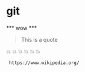 # git

*** wow *** 

> This is a quote

:collision: :collision: :collision: :collision: :collision: :collision:







	 https://www.wikipedia.org/
